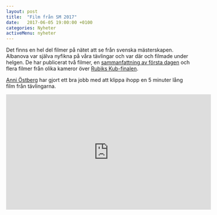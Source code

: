 ```yaml
---
layout: post
title:  "Film från SM 2017"
date:   2017-06-05 19:00:00 +0100
categories: Nyheter
activeMenu: nyheter
---
```

Det finns en hel del filmer på nätet att se från svenska mästerskapen. Albanova var själva nyfikna på våra tävlingar och var där och filmade under helgen. De har publicerat två filmer, en [sammanfattning av första dagen](http://video.albanova.se/ALBANOVA20170526/Day-1.mp4) och flera filmer från olika kameror över [Rubiks Kub-finalen](http://video.albanova.se/arc2017_16.html). 

[Anni Östberg](https://www.worldcubeassociation.org/persons/2016OSTB01) har gjort ett bra jobb med att klippa ihopp en 5 minuter lång film från tävlingarna. 
<iframe width="560" height="315" src="https://www.youtube.com/embed/bSb9Ax_Z1WA" frameborder="0" allowfullscreen></iframe>
